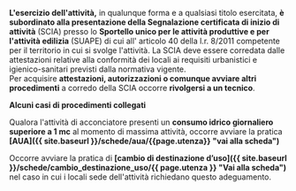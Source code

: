 **L'esercizio dell'attività,** in qualunque forma e a qualsiasi titolo esercitata, **è subordinato alla presentazione della Segnalazione certificata di inizio di attività** (SCIA) presso lo **Sportello unico per le attività produttive e per l'attività edilizia** (SUAPE) di cui all' articolo 40 della l.r. 8/2011 competente per il territorio in cui si svolge l'attività.
La SCIA deve essere corredata dalle attestazioni relative alla conformità dei locali ai requisiti urbanistici e igienico-sanitari previsti dalla normativa vigente.
<br>
Per acquisire **attestazioni, autorizzazioni o comunque avviare altri procedimenti** a corredo della SCIA occorre **rivolgersi a un tecnico**.<br>

**Alcuni casi di procedimenti collegati**

Qualora l'attività di acconciatore presenti un **consumo idrico giornaliero superiore a 1 mc** al momento di massima attività, occorre avviare la pratica **[AUA]({{ site.baseurl }}/schede/aua/{{page.utenza}} "vai alla scheda")**

Occorre avviare la pratica di **[cambio di destinazione d’uso]({{ site.baseurl }}/schede/cambio_destinazione_uso/{{ page.utenza }} "Vai alla scheda")** nel caso in cui i locali sede dell'attività richiedano questo adeguamento.

